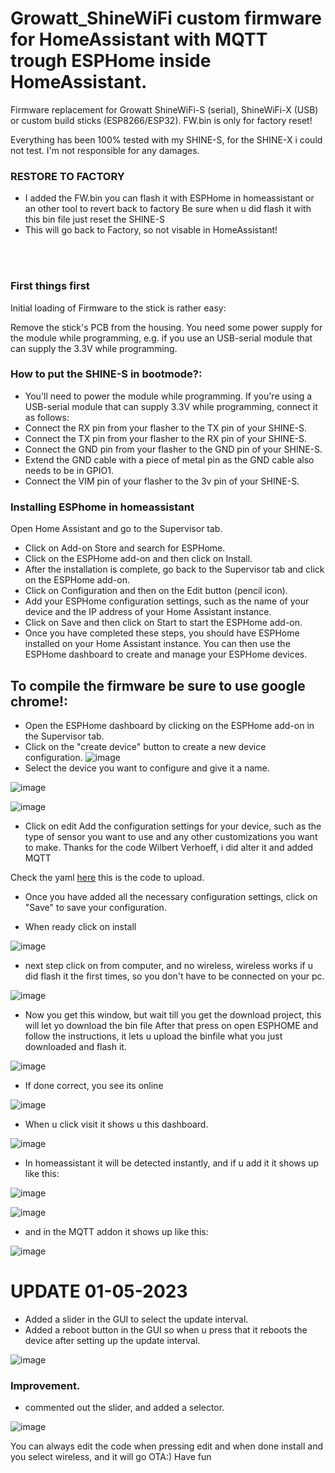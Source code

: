 # Growatt_ShineWiFi custom firmware for HomeAssistant with MQTT trough ESPHome inside HomeAssistant.
Firmware replacement for Growatt ShineWiFi-S (serial), ShineWiFi-X (USB) or custom build sticks (ESP8266/ESP32).
FW.bin is only for factory reset!

Everything has been 100% tested with my SHINE-S, for the SHINE-X i could not test. 
I'm not responsible for any damages.




### RESTORE TO FACTORY
* I added the FW.bin you can flash it with ESPHome in homeassistant or an other tool to revert back to factory
Be sure when u did flash it with this bin file just reset the SHINE-S
* This will go back to Factory, so not visable in HomeAssistant!
<br>
<br>


### First things first

Initial loading of Firmware to the stick is rather easy:

Remove the stick's PCB from the housing. 
You need some power supply for the module while programming, e.g. if you use an USB-serial module that can supply the 3.3V while programming.


### How to put the SHINE-S in bootmode?:

* You'll need to power the module while programming. If you're using a USB-serial module that can supply 3.3V while programming, connect it as follows:
* Connect the RX pin from your flasher to the TX pin of your SHINE-S.
* Connect the TX pin from your flasher to the RX pin of your SHINE-S.
* Connect the GND pin from your flasher to the GND pin of your SHINE-S.
* Extend the GND cable with a piece of metal pin as the GND cable also needs to be in GPIO1.
* Connect the VIM pin of your flasher to the 3v pin of your SHINE-S.

### Installing ESPhome in homeassistant

Open Home Assistant and go to the Supervisor tab.
* Click on Add-on Store and search for ESPHome.
* Click on the ESPHome add-on and then click on Install.
* After the installation is complete, go back to the Supervisor tab and click on the ESPHome add-on.
* Click on Configuration and then on the Edit button (pencil icon).
* Add your ESPHome configuration settings, such as the name of your device and the IP address of your Home Assistant instance.
* Click on Save and then click on Start to start the ESPHome add-on.
* Once you have completed these steps, you should have ESPHome installed on your Home Assistant instance. You can then use the ESPHome dashboard to create and manage your ESPHome devices.

## To compile the firmware be sure to use google chrome!:

* Open the ESPHome dashboard by clicking on the ESPHome add-on in the Supervisor tab.
* Click on the "create device" button to create a new device configuration.
![image](https://user-images.githubusercontent.com/13116501/235431875-60adc436-4b74-468b-ab3f-4cefecf749ff.png)
* Select the device you want to configure and give it a name.

![image](https://user-images.githubusercontent.com/13116501/235431928-21725fbd-f262-4d2f-b72e-46892067f5c8.png)


![image](https://user-images.githubusercontent.com/13116501/235432006-489eadb4-8368-42a7-8278-a267b133e3e3.png)


* Click on edit Add the configuration settings for your device, such as the type of sensor you want to use and any other customizations you want to make.
Thanks for the code Wilbert Verhoeff, i did alter it and added MQTT

Check the yaml [here](https://github.com/malosaa/Growatt_Shine-S_HASS_Mod/blob/main/growatt.yaml) this is the code to upload.

* Once you have added all the necessary configuration settings, click on "Save" to save your configuration.

* When ready click on install 

![image](https://user-images.githubusercontent.com/13116501/235432251-2ba7e71d-5fb7-4d63-80e0-a272a466c17f.png)

* next step  click on from computer, and no wireless, wireless works if u did flash it the first times, so you don't have to be connected on your pc.

![image](https://user-images.githubusercontent.com/13116501/235432342-6b065fdd-8fac-4022-8a09-5f6a1e835f3a.png)

* Now you get this window, but wait till you get the download project, this will let yo download the bin file
After that press on open ESPHOME and follow the instructions, it lets u upload the binfile what you just downloaded and flash it.

![image](https://user-images.githubusercontent.com/13116501/235432505-aa9005d3-0c7c-4a48-8217-77d5898bb16f.png)

* If done correct, you see its online 

![image](https://user-images.githubusercontent.com/13116501/235432729-c736e215-6464-4ef9-9011-f87e2a1bffe5.png)

* When u click visit it shows u this dashboard.

![image](https://user-images.githubusercontent.com/13116501/235432695-5d7099d9-de53-4ee8-8000-8f12c6865e90.png)

* In homeassistant it will be detected instantly, and if u add it it shows up like this:

![image](https://user-images.githubusercontent.com/13116501/235435206-4a7f44a6-8512-4ee6-907b-6e3f2e865d3d.png)


![image](https://user-images.githubusercontent.com/13116501/235435239-5a3e8f37-87c4-4d5c-a91d-2fb27f00c00d.png)

* and in the MQTT addon it shows up like this:

![image](https://user-images.githubusercontent.com/13116501/235435320-4e450096-4bb4-4530-a3a5-e826167994b1.png)







# UPDATE 01-05-2023

* Added a slider in the GUI to select the update interval.
* Added a reboot button in the GUI so when u press that it reboots the device after setting up the update interval.



![image](https://user-images.githubusercontent.com/13116501/235464597-756dcac9-064d-4c70-945d-ff40f80bc2ad.png)

### Improvement.
*  commented out the slider, and added a selector.


![image](https://user-images.githubusercontent.com/13116501/235500066-eb1f508b-a4d5-4f01-8127-21ee54ba6642.png)


You can always edit the code when pressing edit and when done install and you select wireless, and it will go OTA:)
Have fun








